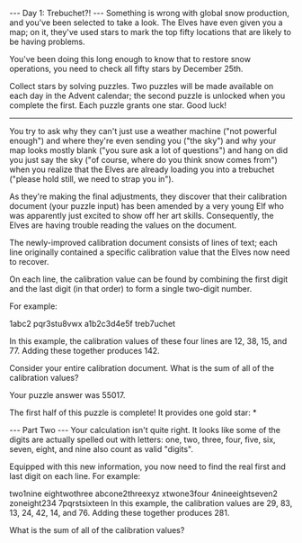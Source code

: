 --- Day 1: Trebuchet?! ---
Something is wrong with global snow production,
and you've been selected to take a look.
The Elves have even given you a map;
on it,
they've used stars to mark the top fifty locations
that are likely to be having problems.

You've been doing this long enough to know
that to restore snow operations,
you need to check all fifty stars by December 25th.

Collect stars by solving puzzles.
Two puzzles will be made available
on each day in the Advent calendar;
the second puzzle is unlocked when you complete the first.
Each puzzle grants one star. Good luck!

--- 

You try to ask why they can't just use a weather machine
("not powerful enough")
and where they're even sending you ("the sky")
and why your map looks mostly blank
("you sure ask a lot of questions")
and hang on did you just say the sky
("of course, where do you think snow comes from")
when you realize
that the Elves are already loading you into a trebuchet
("please hold still, we need to strap you in").

As they're making the final adjustments,
they discover that their calibration document
(your puzzle input)
has been amended by a very young Elf
who was apparently just excited to show off her art skills.
Consequently,
the Elves are having trouble reading the values on the document.

The newly-improved calibration document
consists of lines of text;
each line originally contained
a specific calibration value
that the Elves now need to recover.

On each line,
the calibration value can be found
by combining the first digit
and the last digit (in that order)
to form a single two-digit number.

For example:

1abc2
pqr3stu8vwx
a1b2c3d4e5f
treb7uchet

In this example,
the calibration values of these four lines are
12, 38, 15, and 77.
Adding these together produces 142.

Consider your entire calibration document.
What is the sum of all of the calibration values?

Your puzzle answer was 55017.

The first half of this puzzle is complete! It provides one gold star: *

--- Part Two ---
Your calculation isn't quite right. It looks like some of the digits are actually spelled out with letters: one, two, three, four, five, six, seven, eight, and nine also count as valid "digits".

Equipped with this new information, you now need to find the real first and last digit on each line. For example:

two1nine
eightwothree
abcone2threexyz
xtwone3four
4nineeightseven2
zoneight234
7pqrstsixteen
In this example, the calibration values are 29, 83, 13, 24, 42, 14, and 76. Adding these together produces 281.

What is the sum of all of the calibration values?




